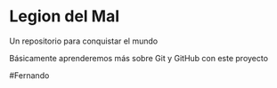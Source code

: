 # Legion del Mal
Un repositorio para conquistar el mundo

Básicamente aprenderemos más sobre Git y GitHub con este proyecto

#Fernando